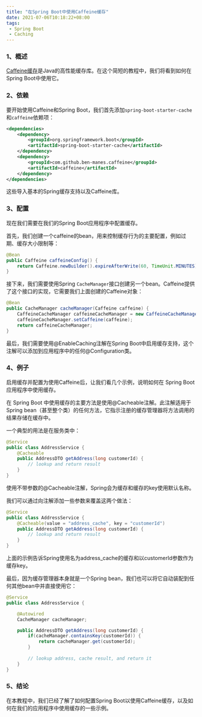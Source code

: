 ```yaml
---
title: "在Spring Boot中使用Caffeine缓存"
date: 2021-07-06T10:18:22+08:00
tags:
 - Spring Boot
 - Caching
---
```


### 1、概述
[Caffeine缓存](/post/java-caching-caffeine)是Java的高性能缓存库。在这个简短的教程中，我们将看到如何在Spring Boot中使用它。

### 2、依赖
要开始使用Caffeine和Spring Boot，我们首先添加`spring-boot-starter-cache`和`caffeine`依赖项：
```xml
<dependencies>
    <dependency>
        <groupId>org.springframework.boot</groupId>
        <artifactId>spring-boot-starter-cache</artifactId>
    </dependency>
    <dependency>
        <groupId>com.github.ben-manes.caffeine</groupId>
        <artifactId>caffeine</artifactId>
    </dependency>
</dependencies>
```
这些导入基本的Spring缓存支持以及Caffeine库。

### 3、配置
现在我们需要在我们的Spring Boot应用程序中配置缓存。

首先，我们创建一个caffeine的bean，用来控制缓存行为的主要配置，例如过期、缓存大小限制等：
```java
@Bean
public Caffeine caffeineConfig() {
    return Caffeine.newBuilder().expireAfterWrite(60, TimeUnit.MINUTES);
}
```
接下来，我们需要使用Spring `CacheManager`接口创建另一个bean。Caffeine提供了这个接口的实现，它需要我们上面创建的Caffeine对象：
```java
@Bean
public CacheManager cacheManager(Caffeine caffeine) {
    CaffeineCacheManager caffeineCacheManager = new CaffeineCacheManager();
    caffeineCacheManager.setCaffeine(caffeine);
    return caffeineCacheManager;
}
```
最后，我们需要使用@EnableCaching注解在Spring Boot中启用缓存支持，这个注解可以添加到应用程序中的任何@Configuration类。

### 4、例子
启用缓存并配置为使用Caffeine后，让我们看几个示例，说明如何在 Spring Boot 应用程序中使用缓存。

在 Spring Boot 中使用缓存的主要方法是使用@Cacheable注解。此注解适用于 Spring bean（甚至整个类）的任何方法，它指示注册的缓存管理器将方法调用的结果存储在缓存中。

一个典型的用法是在服务类中：
```java
@Service
public class AddressService {
    @Cacheable
    public AddressDTO getAddress(long customerId) {
        // lookup and return result
    }
}
```
使用不带参数的@Cacheable注解，Spring会为缓存和缓存的key使用默认名称。

我们可以通过向注解添加一些参数来覆盖这两个做法：
```java
@Service
public class AddressService {
    @Cacheable(value = "address_cache", key = "customerId")
    public AddressDTO getAddress(long customerId) {
        // lookup and return result
    }
}
```
上面的示例告诉Spring使用名为address_cache的缓存和以customerId参数作为缓存key。

最后，因为缓存管理器本身就是一个Spring bean，我们也可以将它自动装配到任何其他bean中并直接使用它：
```java
@Service
public class AddressService {

    @Autowired
    CacheManager cacheManager;

    public AddressDTO getAddress(long customerId) {
        if(cacheManager.containsKey(customerId)) {
            return cacheManager.get(customerId);
        }
        
        // lookup address, cache result, and return it
    }
}
```

### 5、结论
在本教程中，我们已经了解了如何配置Spring Boot以使用Caffeine缓存，以及如何在我们的应用程序中使用缓存的一些示例。

